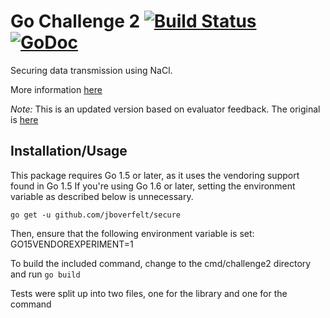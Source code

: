 # Go Challenge 2 [![Build Status](https://travis-ci.org/jboverfelt/secure.svg?branch=master)](https://travis-ci.org/jboverfelt/secure) [![GoDoc](https://godoc.org/github.com/jboverfelt/secure?status.svg)](https://godoc.org/github.com/jboverfelt/secure)

Securing data transmission using NaCl.

More information [here](http://golang-challenge.com/go-challenge2/)

*Note:* This is an updated version based on evaluator feedback. The original is
[here](https://github.com/golangchallenge/GCSolutions/tree/master/april15/normal/justin-overfelt/jboverfelt-secure-f96ca7e9bc9a)

## Installation/Usage

This package requires Go 1.5 or later, as it uses the vendoring support found in Go 1.5
If you're using Go 1.6 or later, setting the environment variable as described below is unnecessary.

``go get -u github.com/jboverfelt/secure``

Then, ensure that the following environment variable is set: GO15VENDOREXPERIMENT=1

To build the included command, change to the cmd/challenge2 directory and run ``go build``

Tests were split up into two files, one for the library and one for the command
